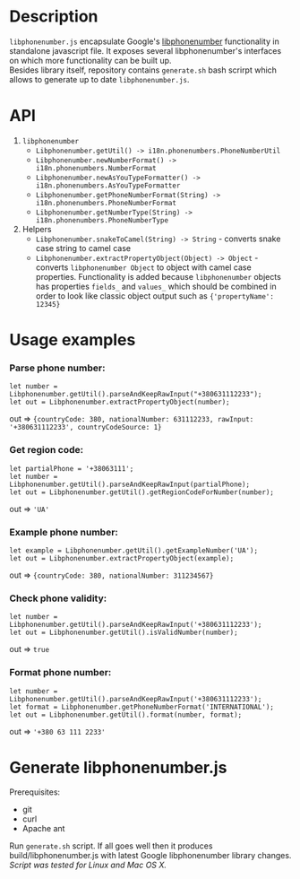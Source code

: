 # Description

`libphonenumber.js` encapsulate Google's [libphonenumber](https://github.com/google/libphonenumber/tree/master/javascript) functionality in standalone javascript file. It exposes several libphonenumber's interfaces on which more functionality can be built up.  
Besides library itself, repository contains `generate.sh` bash scrirpt which allows to generate up to date `libphonenumber.js`.

# API
1. `libphonenumber`
    - `Libphonenumber.getUtil() -> i18n.phonenumbers.PhoneNumberUtil`
    - `Libphonenumber.newNumberFormat() -> i18n.phonenumbers.NumberFormat`
    - `Libphonenumber.newAsYouTypeFormatter() -> i18n.phonenumbers.AsYouTypeFormatter`
    - `Libphonenumber.getPhoneNumberFormat(String) -> i18n.phonenumbers.PhoneNumberFormat`
    - `Libphonenumber.getNumberType(String) -> i18n.phonenumbers.PhoneNumberType`
2. Helpers
    - `Libphonenumber.snakeToCamel(String) -> String` - converts snake case string to camel case
    - `Libphonenumber.extractPropertyObject(Object) -> Object` - converts `libphonenumber Object` to object with camel case properties. Functionality is added because `libphonenumber` objects has properties `fields_` and `values_` which should be combined in order to look like classic object output such as `{'propertyName': 12345}`

# Usage examples
### Parse phone number:
```
let number = Libphonenumber.getUtil().parseAndKeepRawInput("+380631112233");
let out = Libphonenumber.extractPropertyObject(number);
```
out => `{countryCode: 380, nationalNumber: 631112233, rawInput: '+380631112233', countryCodeSource: 1}`

### Get region code:
```
let partialPhone = '+38063111';
let number = Libphonenumber.getUtil().parseAndKeepRawInput(partialPhone);
let out = Libphonenumber.getUtil().getRegionCodeForNumber(number);
```
out => `'UA'`

### Example phone number:
```
let example = Libphonenumber.getUtil().getExampleNumber('UA');
let out = Libphonenumber.extractPropertyObject(example);
```
out => `{countryCode: 380, nationalNumber: 311234567}`

### Check phone validity:
```
let number = Libphonenumber.getUtil().parseAndKeepRawInput('+380631112233');
let out = Libphonenumber.getUtil().isValidNumber(number);
```
out => `true`

### Format phone number:
```
let number = Libphonenumber.getUtil().parseAndKeepRawInput('+380631112233');
let format = Libphonenumber.getPhoneNumberFormat('INTERNATIONAL');
let out = Libphonenumber.getUtil().format(number, format);
```
out => `'+380 63 111 2233'`

# Generate libphonenumber.js

Prerequisites: 
* git
* curl
* Apache ant

Run `generate.sh` script. If all goes well then it produces build/libphonenumber.js with latest Google libphonenumber library changes.  
*Script was tested for Linux and Mac OS X.*
